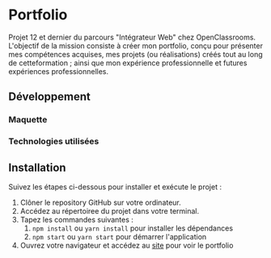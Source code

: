# Portfolio

Projet 12 et dernier du parcours "Intégrateur Web" chez OpenClassrooms.
L'objectif de la mission consiste à créer mon portfolio, conçu pour présenter mes compétences acquises, mes projets (ou réalisations) créés tout au long de cetteformation ; ainsi que mon expérience professionnelle et futures expériences professionnelles.

## Développement

### Maquette

### Technologies utilisées

## Installation

Suivez les étapes ci-dessous pour installer et exécute le projet :

1. Clôner le repository GitHub sur votre ordinateur.
2. Accédez au répertoiree du projet dans votre terminal.
3. Tapez les commandes suivantes :
   1. ```npm install``` ou ```yarn install``` pour installer les dépendances
   2. ```npm start``` ou ```yarn start``` pour démarrer l'application
4. Ouvrez votre navigateur et accédez au [site](http://localhost:3000)  pour voir le portfolio